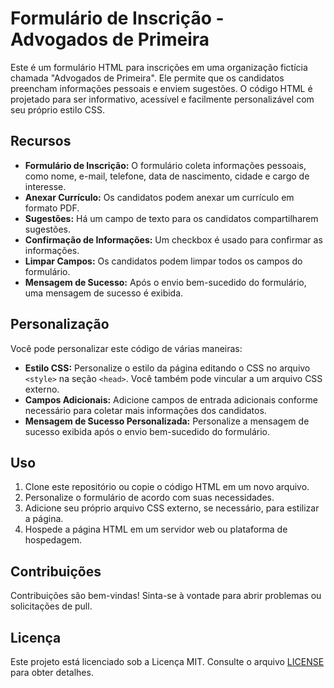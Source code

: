 # Formulário de Inscrição - Advogados de Primeira

Este é um formulário HTML para inscrições em uma organização fictícia chamada "Advogados de Primeira". Ele permite que os candidatos preencham informações pessoais e enviem sugestões. O código HTML é projetado para ser informativo, acessível e facilmente personalizável com seu próprio estilo CSS.

## Recursos

- **Formulário de Inscrição:** O formulário coleta informações pessoais, como nome, e-mail, telefone, data de nascimento, cidade e cargo de interesse.
- **Anexar Currículo:** Os candidatos podem anexar um currículo em formato PDF.
- **Sugestões:** Há um campo de texto para os candidatos compartilharem sugestões.
- **Confirmação de Informações:** Um checkbox é usado para confirmar as informações.
- **Limpar Campos:** Os candidatos podem limpar todos os campos do formulário.
- **Mensagem de Sucesso:** Após o envio bem-sucedido do formulário, uma mensagem de sucesso é exibida.

## Personalização

Você pode personalizar este código de várias maneiras:

- **Estilo CSS:** Personalize o estilo da página editando o CSS no arquivo `<style>` na seção `<head>`. Você também pode vincular a um arquivo CSS externo.
- **Campos Adicionais:** Adicione campos de entrada adicionais conforme necessário para coletar mais informações dos candidatos.
- **Mensagem de Sucesso Personalizada:** Personalize a mensagem de sucesso exibida após o envio bem-sucedido do formulário.

## Uso

1. Clone este repositório ou copie o código HTML em um novo arquivo.
2. Personalize o formulário de acordo com suas necessidades.
3. Adicione seu próprio arquivo CSS externo, se necessário, para estilizar a página.
4. Hospede a página HTML em um servidor web ou plataforma de hospedagem.

## Contribuições

Contribuições são bem-vindas! Sinta-se à vontade para abrir problemas ou solicitações de pull.

## Licença

Este projeto está licenciado sob a Licença MIT. Consulte o arquivo [LICENSE](LICENSE) para obter detalhes.
